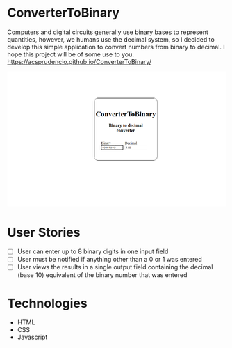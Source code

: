 # ConverterToBinary

Computers and digital circuits generally use binary bases to represent quantities, however, we humans use the decimal system, so I decided to develop this simple application to convert numbers from binary to decimal. I hope this project will be of some use to you.
https://acsprudencio.github.io/ConverterToBinary/

![](preview.png)

# User Stories
- [ ] User can enter up to 8 binary digits in one input field
- [ ] User must be notified if anything other than a 0 or 1 was entered
- [ ] User views the results in a single output field containing the decimal (base 10) equivalent of the binary number that was entered

# Technologies
- HTML
- CSS
- Javascript
